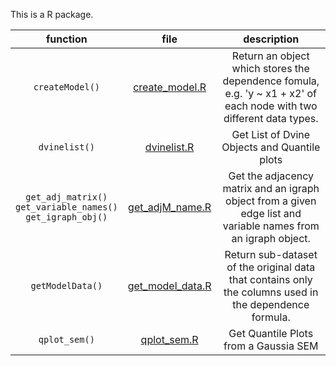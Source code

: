This is a R package.

| function                                                             | file                                                                             | description                                                                                                         |
|:--------------------------------------------------------------------:|:--------------------------------------------------------------------------------:|:-------------------------------------------------------------------------------------------------------------------:|
| `createModel()`                                                      | [create_model.R](https://github.com/XiaPoppy/SEM/blob/main/R/create_model.R)     | Return an object which stores the dependence fomula, e.g. 'y ~ x1 + x2' of each node with two different data types. |
| `dvinelist()`                                                        | [dvinelist.R](https://github.com/XiaPoppy/SEM/blob/main/R/dvinelist.R)           | Get List of Dvine Objects and Quantile plots                                                                        |
| `get_adj_matrix()`<br/>`get_variable_names()`<br/>`get_igraph_obj()` | [get_adjM_name.R](https://github.com/XiaPoppy/SEM/blob/main/R/get_adjM_name.R)   | Get the adjacency matrix and an igraph object from a given edge list and variable names from an igraph object.      |
| `getModelData()`                                                     | [get_model_data.R](https://github.com/XiaPoppy/SEM/blob/main/R/get_model_data.R) | Return sub-dataset of the original data that contains only the columns used in the dependence formula.              |
| `qplot_sem()`                                                        | [qplot_sem.R](https://github.com/XiaPoppy/SEM/blob/main/R/qplot_sem.R)           | Get Quantile Plots from a Gaussia SEM                                                                               |
